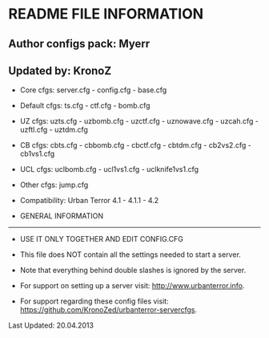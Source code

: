 README FILE INFORMATION
========================

Author configs pack: Myerr
--------------------------
Updated by: KronoZ
--------------------------

* Core cfgs: server.cfg - config.cfg - base.cfg

* Default cfgs: ts.cfg - ctf.cfg - bomb.cfg

* UZ cfgs: uzts.cfg - uzbomb.cfg - uzctf.cfg - uznowave.cfg - uzcah.cfg - uzftl.cfg - uztdm.cfg

* CB cfgs: cbts.cfg - cbbomb.cfg - cbctf.cfg - cbtdm.cfg - cb2vs2.cfg - cb1vs1.cfg

* UCL cfgs: uclbomb.cfg - ucl1vs1.cfg - uclknife1vs1.cfg

* Other cfgs: jump.cfg

* Compatibility: Urban Terror 4.1 - 4.1.1 - 4.2

* GENERAL INFORMATION
-------------------

* USE IT ONLY TOGETHER AND EDIT CONFIG.CFG

* This file does NOT contain all the settings needed to start a server.

* Note that everything behind double slashes is ignored by the server.

* For support on setting up a server visit: http://www.urbanterror.info.

* For support regarding these config files visit: https://github.com/KronoZed/urbanterror-servercfgs.

Last Updated: 20.04.2013
